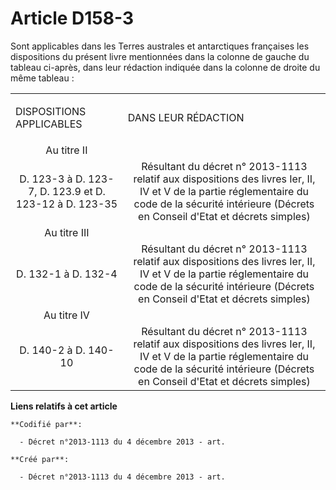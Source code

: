 # Article D158-3

Sont applicables dans les Terres australes et antarctiques françaises les dispositions du présent livre mentionnées dans la
colonne de gauche du tableau ci-après, dans leur rédaction indiquée dans la colonne de droite du même tableau :

<table>
    <tbody>
      <tr>
        <td>

DISPOSITIONS APPLICABLES

</td>
        <td>

DANS LEUR RÉDACTION

</td>
      </tr>
      <tr>
        <td align="center">Au titre II

</td>
        <td align="center">

</td>
      </tr>
      <tr>
        <td align="center">D. 123-3 à D. 123-7, D. 123.9 et D. 123-12 à D. 123-35

</td>
        <td align="center">Résultant du décret n° 2013-1113 relatif aux dispositions des livres Ier, II, IV et V de la partie
réglementaire du code de la sécurité intérieure (Décrets en Conseil d'Etat et décrets simples)

</td>
      </tr>
      <tr>
        <td align="center">Au titre III

</td>
        <td align="center">

</td>
      </tr>
      <tr>
        <td align="center">D. 132-1 à D. 132-4

</td>
        <td align="center">Résultant du décret n° 2013-1113 relatif aux dispositions des livres Ier, II, IV et V de la partie
réglementaire du code de la sécurité intérieure (Décrets en Conseil d'Etat et décrets simples)

</td>
      </tr>
      <tr>
        <td align="center">Au titre IV

</td>
        <td align="center">

</td>
      </tr>
      <tr>
        <td align="center">D. 140-2 à D. 140-10

</td>
        <td align="center">Résultant du décret n° 2013-1113 relatif aux dispositions des livres Ier, II, IV et V de la partie
réglementaire du code de la sécurité intérieure (Décrets en Conseil d'Etat et décrets simples)

</td>
      </tr>
    </tbody>
  </table>

**Liens relatifs à cet article**

	**Codifié par**:

	  - Décret n°2013-1113 du 4 décembre 2013 - art.

	**Créé par**:

	  - Décret n°2013-1113 du 4 décembre 2013 - art.
